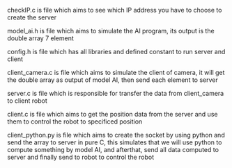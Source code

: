 checkIP.c is file which aims to see which IP address you have to choose to create the server

model_ai.h is file which aims to simulate the AI program, its output is the double array 7 element

config.h is file which has all libraries and defined constant to run server and client

client_camera.c is file which aims to simulate the client of camera, it will get the double array as output of model AI, then send each element to server

server.c is file which is responsible for transfer the data from client_camera to client robot

client.c is file which aims to get the position data from the server and use them to control the robot to specificed position

client_python.py is file which aims to create the socket by using python and send the array to server in pure C, this simulates that we will use python to compute something by model AI, and afterthat, send all data computed to server and finally send to robot to control the robot
